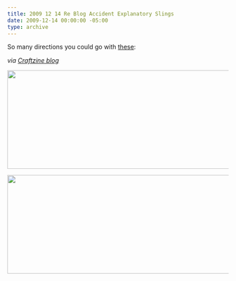 ```yaml
---
title: 2009 12 14 Re Blog Accident Explanatory Slings
date: 2009-12-14 00:00:00 -05:00
type: archive
---
```


<p>So many directions you could go with <a href="http://blog.craftzine.com/archive/2009/05/accident-explanatory_slings.html?CMP=OTC-5JF307375954">these</a>:</p>
<p><em>via <a href="http://blog.craftzine.com/archive/2009/05/accident-explanatory_slings.html?CMP=OTC-5JF307375954">Craftzine blog</a></em></p>
<p><a href="http://ablersite.files.wordpress.com/2009/12/funny_accident_slings1.jpg"><img class="alignnone size-full wp-image-4004" title="funny_accident_slings1" src="{{ site.baseurl }}/uploads/funny_accident_slings1.jpg" alt="" width="600" height="224" /></a></p>
<p><a href="http://ablersite.files.wordpress.com/2009/12/funny_accident_slings2.jpg"><img class="alignnone size-full wp-image-4005" title="funny_accident_slings2" src="{{ site.baseurl }}/uploads/funny_accident_slings2.jpg" alt="" width="600" height="224" /></a></p>
